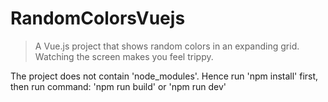 # RandomColorsVuejs

> A Vue.js project that shows random colors in an expanding grid.
> Watching the screen makes you feel trippy.

The project does not contain 'node_modules'. 
Hence run 'npm install' first,
then run command: 'npm run build' or 'npm run dev'
